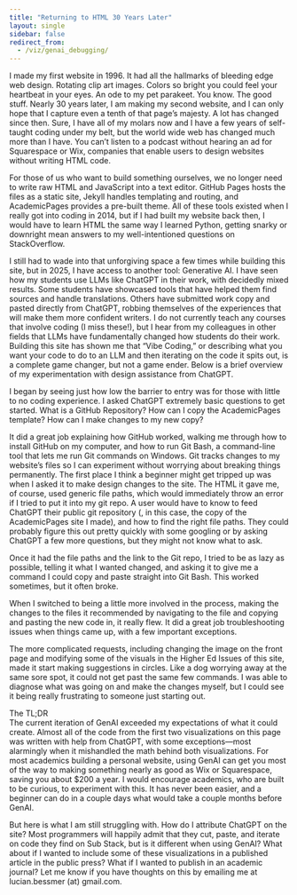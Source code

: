 ```yaml
---
title: "Returning to HTML 30 Years Later"
layout: single
sidebar: false
redirect_from:
  - /viz/genai_debugging/
---
```


I made my first website in 1996. It had all the hallmarks of bleeding edge web design. Rotating clip art images. Colors so bright you could feel your heartbeat in your eyes. An ode to my pet parakeet. You know. The good stuff.
Nearly 30 years later, I am making my second website, and I can only hope that I capture even a tenth of that page’s majesty. A lot has changed since then. Sure, I have all of my molars now and I have a few years of self-taught coding under my belt, but the world wide web has changed much more than I have. You can’t listen to a podcast without hearing an ad for Squarespace or Wix, companies that enable users to design websites without writing HTML code.<br>

For those of us who want to build something ourselves, we no longer need to write raw HTML and JavaScript into a text editor. GitHub Pages hosts the files as a static site, Jekyll handles templating and routing, and AcademicPages provides a pre-built theme. All of these tools existed when I really got into coding in 2014, but if I had built my website back then, I would have to learn HTML the same way I learned Python, getting snarky or downright mean answers to my well-intentioned questions on StackOverflow. <br>

I still had to wade into that unforgiving space a few times while building this site, but in 2025, I have access to another tool: Generative AI. I have seen how my students use LLMs like ChatGPT in their work, with decidedly mixed results. Some students have showcased tools that have helped them find sources and handle translations. Others have submitted work copy and pasted directly from ChatGPT, robbing themselves of the experiences that will make them more confident writers. I do not currently teach any courses that involve coding (I miss these!), but I hear from my colleagues in other fields that LLMs have fundamentally changed how students do their work. Building this site has shown me that “Vibe Coding,” or describing what you want your code to do to an LLM and then iterating on the code it spits out, is a complete game changer, but not a game ender. Below is a brief overview of my experimentation with design assistance from ChatGPT.<br>

I began by seeing just how low the barrier to entry was for those with little to no coding experience. I asked ChatGPT extremely basic questions to get started. What is a GitHub Repository? How can I copy the AcademicPages template? How can I make changes to my new copy? <br>

It did a great job explaining how GitHub worked, walking me through how to install GitHub on my computer, and how to run Git Bash, a command-line tool that lets me run Git commands on Windows. Git tracks changes to my website’s files so I can experiment without worrying about breaking things permanently. The first place I think a beginner might get tripped up was when I asked it to make design changes to the site. The HTML it gave me, of course, used generic file paths, which would immediately throw an error if I tried to put it into my git repo. A user would have to know to feed ChatGPT their public git repository (, in this case, the copy of the AcademicPages site I made), and how to find the right file paths. They could probably figure this out pretty quickly with some googling or by asking ChatGPT a few more questions, but they might not know what to ask. <br>

Once it had the file paths and the link to the Git repo, I tried to be as lazy as possible, telling it what I wanted changed, and asking it to give me a command I could copy and paste straight into Git Bash. This worked sometimes, but it often broke. <br> 

When I switched to being a little more involved in the process, making the changes to the files it recommended by navigating to the file and copying and pasting the new code in, it really flew. It did a great job troubleshooting issues when things came up, with a few important exceptions.<br>

The more complicated requests, including changing the image on the front page and modifying some of the visuals in the Higher Ed Issues of this site, made it start making suggestions in circles. Like a dog worrying away at the same sore spot, it could not get past the same few commands. I was able to diagnose what was going on and make the changes myself, but I could see it being really frustrating to someone just starting out.<br>

The TL;DR<br>
The current iteration of GenAI exceeded my expectations of what it could create. Almost all of the code from the first two visualizations on this page was written with help from ChatGPT, with some exceptions—most alarmingly when it mishandled the math behind both visualizations. For most academics building a personal website, using GenAI can get you most of the way to making something nearly as good as Wix or Squarespace, saving you about $200 a year. I would encourage academics, who are built to be curious, to experiment with this. It has never been easier, and a beginner can do in a couple days what would take a couple months before GenAI.<br>

But here is what I am still struggling with. How do I attribute ChatGPT on the site? Most programmers will happily admit that they cut, paste, and iterate on code they find on Sub Stack, but is it different when using GenAI? What about if I wanted to include some of these visualizations in a published article in the public press? What if I wanted to publish in an academic journal? Let me know if you have thoughts on this by emailing me at lucian.bessmer (at) gmail.com.
